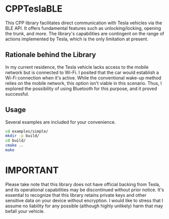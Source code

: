 # CPPTeslaBLE
This CPP library facilitates direct communication with Tesla vehicles via the BLE API. It offers fundamental features such as unlocking/locking, opening the trunk, and more. The library's capabilities are contingent on the range of actions implemented by Tesla, which is the only limitation at present.

## Rationale behind the Library
In my current residence, the Tesla vehicle lacks access to the mobile network but is connected to Wi-Fi. I posited that the car would establish a Wi-Fi connection when it's active. While the conventional wake-up method relies on the mobile network, this option isn't viable in this scenario. Thus, I explored the possibility of using Bluetooth for this purpose, and it proved successful.

## Usage
Several examples are included for your convenience.
```bash
cd examples/simple/ 
mkdir -p build/
cd build/
cmake ..
make
```

# IMPORTANT
Please take note that this library does not have official backing from Tesla, and its operational capabilities may be discontinued without prior notice. It's essential to recognize that this library retains private keys and other sensitive data on your device without encryption. I would like to stress that I assume no liability for any possible (although highly unlikely) harm that may befall your vehicle.